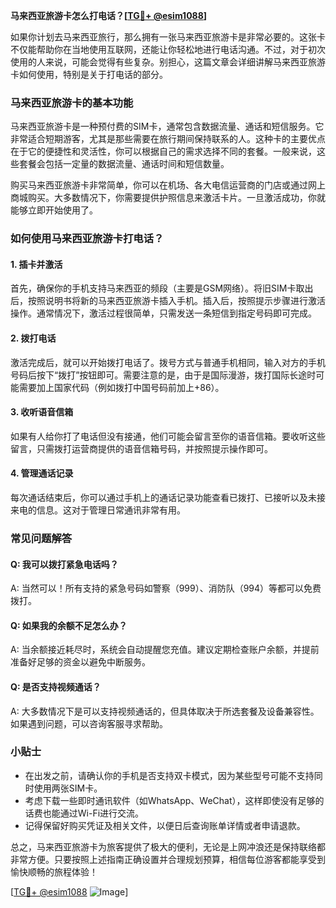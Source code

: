 **马来西亚旅游卡怎么打电话？[[TG💪+ @esim1088](https://t.me/s/esim1088)]**

如果你计划去马来西亚旅行，那么拥有一张马来西亚旅游卡是非常必要的。这张卡不仅能帮助你在当地使用互联网，还能让你轻松地进行电话沟通。不过，对于初次使用的人来说，可能会觉得有些复杂。别担心，这篇文章会详细讲解马来西亚旅游卡如何使用，特别是关于打电话的部分。

### 马来西亚旅游卡的基本功能

马来西亚旅游卡是一种预付费的SIM卡，通常包含数据流量、通话和短信服务。它非常适合短期游客，尤其是那些需要在旅行期间保持联系的人。这种卡的主要优点在于它的便捷性和灵活性，你可以根据自己的需求选择不同的套餐。一般来说，这些套餐会包括一定量的数据流量、通话时间和短信数量。

购买马来西亚旅游卡非常简单，你可以在机场、各大电信运营商的门店或通过网上商城购买。大多数情况下，你需要提供护照信息来激活卡片。一旦激活成功，你就能够立即开始使用了。

### 如何使用马来西亚旅游卡打电话？

#### 1. 插卡并激活

首先，确保你的手机支持马来西亚的频段（主要是GSM网络）。将旧SIM卡取出后，按照说明书将新的马来西亚旅游卡插入手机。插入后，按照提示步骤进行激活操作。通常情况下，激活过程很简单，只需发送一条短信到指定号码即可完成。

#### 2. 拨打电话

激活完成后，就可以开始拨打电话了。拨号方式与普通手机相同，输入对方的手机号码后按下“拨打”按钮即可。需要注意的是，由于是国际漫游，拨打国际长途时可能需要加上国家代码（例如拨打中国号码前加上+86）。

#### 3. 收听语音信箱

如果有人给你打了电话但没有接通，他们可能会留言至你的语音信箱。要收听这些留言，只需拨打运营商提供的语音信箱号码，并按照提示操作即可。

#### 4. 管理通话记录

每次通话结束后，你可以通过手机上的通话记录功能查看已拨打、已接听以及未接来电的信息。这对于管理日常通讯非常有用。

### 常见问题解答

#### Q: 我可以拨打紧急电话吗？
A: 当然可以！所有支持的紧急号码如警察（999）、消防队（994）等都可以免费拨打。

#### Q: 如果我的余额不足怎么办？
A: 当余额接近耗尽时，系统会自动提醒您充值。建议定期检查账户余额，并提前准备好足够的资金以避免中断服务。

#### Q: 是否支持视频通话？
A: 大多数情况下是可以支持视频通话的，但具体取决于所选套餐及设备兼容性。如果遇到问题，可以咨询客服寻求帮助。

### 小贴士

- 在出发之前，请确认你的手机是否支持双卡模式，因为某些型号可能不支持同时使用两张SIM卡。
- 考虑下载一些即时通讯软件（如WhatsApp、WeChat），这样即使没有足够的话费也能通过Wi-Fi进行交流。
- 记得保留好购买凭证及相关文件，以便日后查询账单详情或者申请退款。

总之，马来西亚旅游卡为旅客提供了极大的便利，无论是上网冲浪还是保持联络都非常方便。只要按照上述指南正确设置并合理规划预算，相信每位游客都能享受到愉快顺畅的旅程体验！

[[TG💪+ @esim1088](https://t.me/s/esim1088) ![Image](https://i.postimg.cc/4NQfJmqS/Snipaste-2025-05-13-00-14-12.png)]